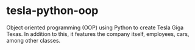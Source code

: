 # tesla-python-oop
Object oriented programming (OOP) using Python to create Tesla Giga Texas. In addition to this, it features the company itself, employees, cars, among other classes.
